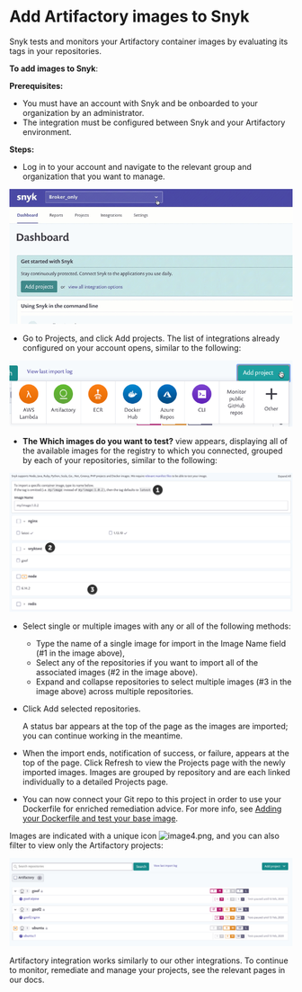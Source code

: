 # Add Artifactory images to Snyk

Snyk tests and monitors your Artifactory container images by evaluating its tags in your repositories.

**To add images to Snyk**:

**Prerequisites:**

* You must have an account with Snyk and be onboarded to your organization by an administrator.
* The integration must be configured between Snyk and your Artifactory environment.

**Steps:**

* Log in to your account and navigate to the relevant group and organization that you want to manage.

![](../../../.gitbook/assets/add-artifactory-images%20%281%29.gif)

* Go to Projects, and click Add projects. The list of integrations already configured on your account opens, similar to the following:

![AddProjectMenu.png](../../../.gitbook/assets/uuid-dd01aab7-482f-0fc2-01de-c2427a14a0e0-en.png)

* **The Which images do you want to test?** view appears, displaying all of the available images for the registry to which you connected, grouped by each of your repositories, similar to the following:

![AddImages.png](../../../.gitbook/assets/uuid-bd9cf629-f5fb-b28b-1fc1-40df2367a7f9-en.png)

* Select single or multiple images with any or all of the following methods:
  * Type the name of a single image for import in the Image Name field \(\#1 in the image above\),
  * Select any of the repositories if you want to import all of the associated images \(\#2 in the image above\).
  * Expand and collapse repositories to select multiple images \(\#3 in the image above\) across multiple repositories.
* Click Add selected repositories.

  A status bar appears at the top of the page as the images are imported; you can continue working in the meantime.

* When the import ends, notification of success, or failure, appears at the top of the page. Click Refresh to view the Projects page with the newly imported images. Images are grouped by repository and are each linked individually to a detailed Projects page.
* You can now connect your Git repo to this project in order to use your Dockerfile for enriched remediation advice. For more info, see [Adding your Dockerfile and test your base image](https://support.snyk.io/hc/articles/360003916218#UUID-9ab347a6-8af0-ef6c-5ebd-cec21fbfab29).

Images are indicated with a unique icon ![image4.png](https://support.snyk.io/hc/article_attachments/360007147198/uuid-d083d5fe-780a-cf2f-18db-42720db8c5a1-en.png), and you can also filter to view only the Artifactory projects:

![](../../../.gitbook/assets/uuid-5c95894c-97d8-a6a9-0969-7c5fee541211-en.png)

Artifactory integration works similarly to our other integrations. To continue to monitor, remediate and manage your projects, see the relevant pages in our docs.

